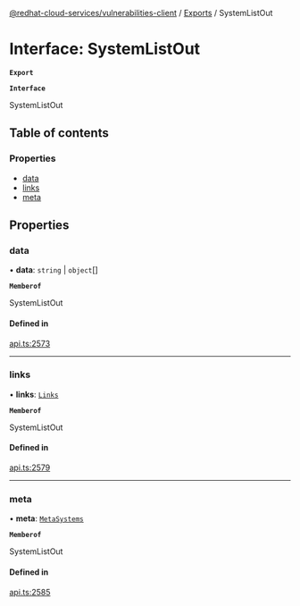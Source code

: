 [@redhat-cloud-services/vulnerabilities-client](../README.md) / [Exports](../modules.md) / SystemListOut

# Interface: SystemListOut

**`Export`**

**`Interface`**

SystemListOut

## Table of contents

### Properties

- [data](SystemListOut.md#data)
- [links](SystemListOut.md#links)
- [meta](SystemListOut.md#meta)

## Properties

### data

• **data**: `string` \| `object`[]

**`Memberof`**

SystemListOut

#### Defined in

[api.ts:2573](https://github.com/RedHatInsights/javascript-clients/blob/master/packages/vulnerabilities/api.ts#L2573)

___

### links

• **links**: [`Links`](Links.md)

**`Memberof`**

SystemListOut

#### Defined in

[api.ts:2579](https://github.com/RedHatInsights/javascript-clients/blob/master/packages/vulnerabilities/api.ts#L2579)

___

### meta

• **meta**: [`MetaSystems`](MetaSystems.md)

**`Memberof`**

SystemListOut

#### Defined in

[api.ts:2585](https://github.com/RedHatInsights/javascript-clients/blob/master/packages/vulnerabilities/api.ts#L2585)
